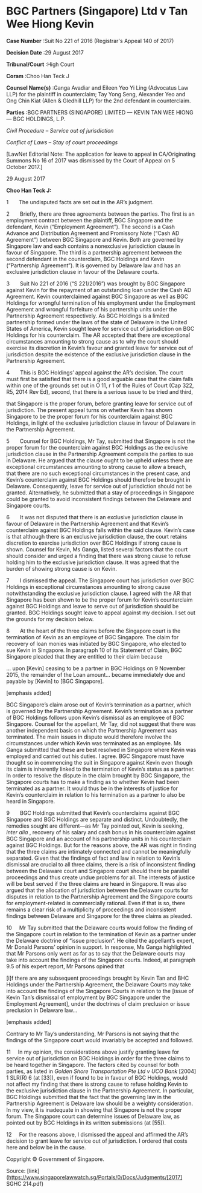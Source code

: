 # BGC Partners (Singapore) Ltd v Tan Wee Hiong Kevin 



**Case Number** :Suit No 221 of 2016 (Registrar's Appeal 140 of 2017) 

**Decision Date** :29 August 2017 

**Tribunal/Court** :High Court 

**Coram** :Choo Han Teck J 

**Counsel Name(s)** :Ganga Avadiar and Eileen Yeo Yi Ling (Advocatus Law LLP) for the plaintiff in counterclaim; Tay Yong Seng, Alexander Yeo and Ong Chin Kiat (Allen & Gledhill LLP) for the 2nd defendant in counterclaim. 

**Parties** :BGC PARTNERS (SINGAPORE) LIMITED — KEVIN TAN WEE HIONG — BGC HOLDINGS, L.P. 

_Civil Procedure_ – _Service out of jurisdiction_ 

_Conflict of Laws_ – _Stay of court proceedings_ 

[LawNet Editorial Note: The application for leave to appeal in CA/Originating Summons No 16 of 2017 was dismissed by the Court of Appeal on 5 October 2017.] 

29 August 2017 

**Choo Han Teck J:** 

1       The undisputed facts are set out in the AR’s judgment. 

2       Briefly, there are three agreements between the parties. The first is an employment contract between the plaintiff, BGC Singapore and the defendant, Kevin (“Employment Agreement”). The second is a Cash Advance and Distribution Agreement and Promissory Note (“Cash AD Agreement”) between BGC Singapore and Kevin. Both are governed by Singapore law and each contains a nonexclusive jurisdiction clause in favour of Singapore. The third is a partnership agreement between the second defendant in the counterclaim, BGC Holdings and Kevin (“Partnership Agreement”). It is governed by Delaware law and has an exclusive jurisdiction clause in favour of the Delaware courts. 

3       Suit No 221 of 2016 (“S 221/2016”) was brought by BGC Singapore against Kevin for the repayment of an outstanding loan under the Cash AD Agreement. Kevin counterclaimed against BGC Singapore as well as BGC Holdings for wrongful termination of his employment under the Employment Agreement and wrongful forfeiture of his partnership units under the Partnership Agreement respectively. As BGC Holdings is a limited partnership formed under the laws of the state of Delaware in the United States of America, Kevin sought leave for service out of jurisdiction on BGC Holdings for his counterclaim. The AR accepted that there are exceptional circumstances amounting to strong cause as to why the court should exercise its discretion in Kevin’s favour and granted leave for service out of jurisdiction despite the existence of the exclusive jurisdiction clause in the Partnership Agreement. 

4       This is BGC Holdings’ appeal against the AR’s decision. The court must first be satisfied that there is a good arguable case that the claim falls within one of the grounds set out in O 11, r 1 of the Rules of Court (Cap 322, R5, 2014 Rev Ed), second, that there is a serious issue to be tried and third, 


that Singapore is the proper forum, before granting leave for service out of jurisdiction. The present appeal turns on whether Kevin has shown Singapore to be the proper forum for his counterclaim against BGC Holdings, in light of the exclusive jurisdiction clause in favour of Delaware in the Partnership Agreement. 

5       Counsel for BGC Holdings, Mr Tay, submitted that Singapore is not the proper forum for the counterclaim against BGC Holdings as the exclusive jurisdiction clause in the Partnership Agreement compels the parties to sue in Delaware. He argued that the clause ought to be upheld unless there are exceptional circumstances amounting to strong cause to allow a breach, that there are no such exceptional circumstances in the present case, and Kevin’s counterclaim against BGC Holdings should therefore be brought in Delaware. Consequently, leave for service out of jurisdiction should not be granted. Alternatively, he submitted that a stay of proceedings in Singapore could be granted to avoid inconsistent findings between the Delaware and Singapore courts. 

6       It was not disputed that there is an exclusive jurisdiction clause in favour of Delaware in the Partnership Agreement and that Kevin’s counterclaim against BGC Holdings falls within the said clause. Kevin’s case is that although there is an exclusive jurisdiction clause, the court retains discretion to exercise jurisdiction over BGC Holdings if strong cause is shown. Counsel for Kevin, Ms Ganga, listed several factors that the court should consider and urged a finding that there was strong cause to refuse holding him to the exclusive jurisdiction clause. It was agreed that the burden of showing strong cause is on Kevin. 

7       I dismissed the appeal. The Singapore court has jurisdiction over BGC Holdings in exceptional circumstances amounting to strong cause notwithstanding the exclusive jurisdiction clause. I agreed with the AR that Singapore has been shown to be the proper forum for Kevin’s counterclaim against BGC Holdings and leave to serve out of jurisdiction should be granted. BGC Holdings sought leave to appeal against my decision. I set out the grounds for my decision below. 

8       At the heart of the three claims before the Singapore court is the termination of Kevin as an employee of BGC Singapore. The claim for recovery of loan monies was initiated by BGC Singapore, who elected to sue Kevin in Singapore. In paragraph 10 of its Statement of Claim, BGC Singapore pleaded that they are entitled to their claim because 

 ... upon [Kevin] ceasing to be a partner in BGC Holdings on 9 November 2015, the remainder of the Loan amount... became immediately due and payable by [Kevin] to [BGC Singapore]. 

 [emphasis added] 

BGC Singapore’s claim arose out of Kevin’s termination as a partner, which is governed by the Partnership Agreement. Kevin’s termination as a partner of BGC Holdings follows upon Kevin’s dismissal as an employee of BGC Singapore. Counsel for the appellant, Mr Tay, did not suggest that there was another independent basis on which the Partnership Agreement was terminated. The main issues in dispute would therefore involve the circumstances under which Kevin was terminated as an employee. Ms Ganga submitted that these are best resolved in Singapore where Kevin was employed and carried out his duties. I agree. BGC Singapore must have thought so in commencing the suit in Singapore against Kevin even though its claim is inherently linked to the termination of Kevin’s status as a partner. In order to resolve the dispute in the claim brought by BGC Singapore, the Singapore courts has to make a finding as to whether Kevin had been terminated as a partner. It would thus be in the interests of justice for Kevin’s counterclaim in relation to his termination as a partner to also be heard in Singapore. 


9       BGC Holdings submitted that Kevin’s counterclaims against BGC Singapore and BGC Holdings are separate and distinct. Undoubtedly, the remedies sought are different—as Mr Tay pointed out, Kevin is seeking, _inter alia_ , recovery of his salary and cash bonus in his counterclaim against BGC Singapore and an account of his partnership units in his counterclaim against BGC Holdings. But for the reasons above, the AR was right in finding that the three claims are intimately connected and cannot be meaningfully separated. Given that the findings of fact and law in relation to Kevin’s dismissal are crucial to all three claims, there is a risk of inconsistent finding between the Delaware court and Singapore court should there be parallel proceedings and thus create undue problems for all. The interests of justice will be best served if the three claims are heard in Singapore. It was also argued that the allocation of jurisdiction between the Delaware courts for disputes in relation to the Partnership Agreement and the Singapore courts for employment-related is commercially rational. Even if that is so, there remains a clear risk of a multiplicity of proceedings and inconsistent findings between Delaware and Singapore for the three claims as pleaded. 

10     Mr Tay submitted that the Delaware courts would follow the finding of the Singapore court in relation to the termination of Kevin as a partner under the Delaware doctrine of “issue preclusion”. He cited the appellant’s expert, Mr Donald Parsons’ opinion in support. In response, Ms Ganga highlighted that Mr Parsons only went as far as to say that the Delaware courts may take into account the findings of the Singapore courts. Indeed, at paragraph 9.5 of his expert report, Mr Parsons opined that 

 [i]f there are any subsequent proceedings brought by Kevin Tan and BHC Holdings under the Partnership Agreement, the Delaware Courts may take into account the findings of the Singapore Courts in relation to the [issue of Kevin Tan’s dismissal of employment by BGC Singapore under the Employment Agreement], under the doctrines of claim preclusion or issue preclusion in Delaware law... 

 [emphasis added] 

Contrary to Mr Tay’s understanding, Mr Parsons is not saying that the findings of the Singapore court would invariably be accepted and followed. 

11     In my opinion, the considerations above justify granting leave for service out of jurisdiction on BGC Holdings in order for the three claims to be heard together in Singapore. The factors cited by counsel for both parties, as listed in _Golden Shore Transportation Pte Ltd v UCO Bank_ <span class="citation">[2004] 1 SLR(R) 6</span> (at [33]), even if found to be in favour of BGC Holdings, would not affect my finding that there is strong cause to refuse holding Kevin to the exclusive jurisdiction clause in the Partnership Agreement. In particular, BGC Holdings submitted that the fact that the governing law in the Partnership Agreement is Delaware law should be a weighty consideration. In my view, it is inadequate in showing that Singapore is not the proper forum. The Singapore court can determine issues of Delaware law, as pointed out by BGC Holdings in its written submissions (at [55]). 

12     For the reasons above, I dismissed the appeal and affirmed the AR’s decision to grant leave for service out of jurisdiction. I ordered that costs here and below be in the cause. 

 Copyright © Government of Singapore. 


Source: [link](https://www.singaporelawwatch.sg/Portals/0/Docs/Judgments/[2017] SGHC 214.pdf)
